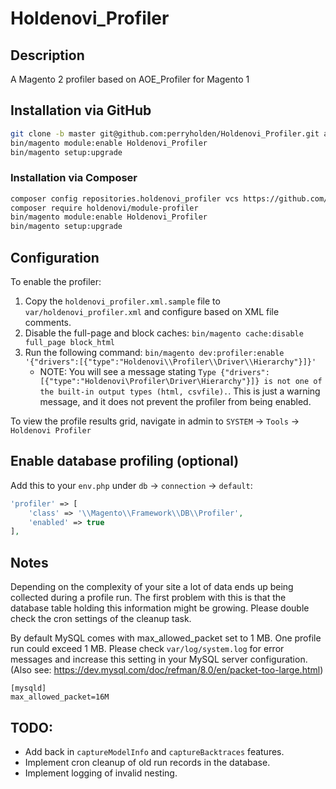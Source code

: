 # Holdenovi_Profiler

## Description

A Magento 2 profiler based on AOE_Profiler for Magento 1

## Installation via GitHub

```bash
git clone -b master git@github.com:perryholden/Holdenovi_Profiler.git app/code/Holdenovi/Profiler
bin/magento module:enable Holdenovi_Profiler
bin/magento setup:upgrade
```

### Installation via Composer

```bash
composer config repositories.holdenovi_profiler vcs https://github.com/perryholden/Holdenovi_Profiler.git
composer require holdenovi/module-profiler
bin/magento module:enable Holdenovi_Profiler
bin/magento setup:upgrade
```

## Configuration

To enable the profiler:

1. Copy the `holdenovi_profiler.xml.sample` file to `var/holdenovi_profiler.xml` and configure based on XML file comments.
2. Disable the full-page and block caches: `bin/magento cache:disable full_page block_html`
3. Run the following command: `bin/magento dev:profiler:enable '{"drivers":[{"type":"Holdenovi\\Profiler\\Driver\\Hierarchy"}]}'`
    * NOTE: You will see a message stating `Type {"drivers":[{"type":"Holdenovi\Profiler\Driver\Hierarchy"}]} is not one of the built-in output types (html, csvfile).`. This is just a warning message, and it does not prevent the profiler from being enabled.

To view the profile results grid, navigate in admin to `SYSTEM` → `Tools` → `Holdenovi Profiler`

## Enable database profiling (optional)

Add this to your `env.php` under `db` → `connection` → `default`:

```php
'profiler' => [
    'class' => '\\Magento\\Framework\\DB\\Profiler',
    'enabled' => true
],
```

## Notes

Depending on the complexity of your site a lot of data ends up being collected during a profile run. The first problem with this is that the database table
holding this information might be growing. Please double check the cron settings of the cleanup task.

By default MySQL comes with max_allowed_packet set to 1 MB. One profile run could exceed 1 MB. Please check `var/log/system.log` for error messages and increase this setting in your MySQL server configuration. (Also see: https://dev.mysql.com/doc/refman/8.0/en/packet-too-large.html)

```
[mysqld]
max_allowed_packet=16M
```

## TODO:

* Add back in `captureModelInfo` and `captureBacktraces` features.
* Implement cron cleanup of old run records in the database.
* Implement logging of invalid nesting.